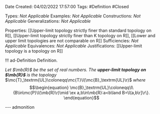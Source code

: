 <br />
<br />

Date Created: 04/02/2022 17:57:00
Tags: #Definition #Closed 

Types: _Not Applicable_
Examples: _Not Applicable_
Constructions: _Not Applicable_
Generalizations: _Not Applicable_

Properties: [[Upper-limit topology strictly finer than standard topology on R]], [[Upper-limit topology strictly finer than K topology on R]], [[Lower and upper limit topologies are not comparable on R]]
Sufficiencies: _Not Applicable_
Equivalences: _Not Applicable_
Justifications: [[Upper-limit topology is a topology on R]]

!!! ad-Definition Definition.

_Let $\mb{R}$ be the set of real numbers. The **upper-limit topology on $\mb{R}$** is the topology_ $\mc{T}_\textrm{UL}\coloneqq\mc{T}\l(\mc{B}_\textrm{UL}\r)$ _where_
$$\begin{equation}
    \mc{B}_\textrm{UL}\coloneqq\l\{B\in\mc{P}\l(\mb{R}\r)\mid \ex a,b\in\mb{R}:a<b\land B=\l(a,b\r]\r\}.
\end{equation}$$

--- admonition
